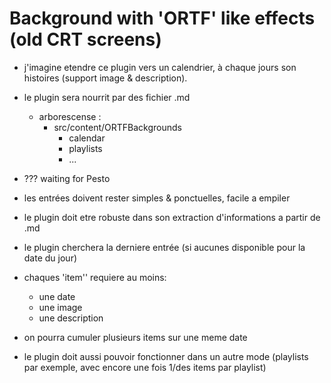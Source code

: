 # Background with 'ORTF' like effects (old CRT screens)

* j'imagine etendre ce plugin vers un calendrier, à chaque jours son histoires (support image & description).

* le plugin sera nourrit par des fichier .md
    * arborescense :
        * src/content/ORTFBackgrounds
            * calendar
            * playlists
            * ...

* ??? waiting for Pesto

* les entrées doivent rester simples & ponctuelles, facile a empiler

* le plugin doit etre robuste dans son extraction d'informations a partir de .md

* le plugin cherchera la derniere entrée (si aucunes disponible pour la date du jour)

* chaques 'item'' requiere au moins:
    * une date
    * une image
    * une description

* on pourra cumuler plusieurs items sur une meme date

* le plugin doit aussi pouvoir fonctionner dans un autre mode (playlists par exemple, avec encore une fois 1/des items par playlist)
